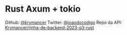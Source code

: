 # Rust Axum + tokio

Github: [@krymancer](https://github.com/krymancer)
Twitter: [@joaodocodigo](https://twitter.com/joaodocodigo)
Repo da API: [Krymancer/rinha-de-backend-2023-q3-rust](https://github.com/Krymancer/rinha-de-backend-2023-q3-rust)
